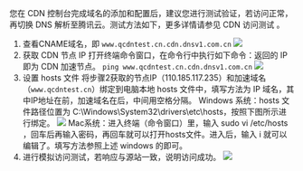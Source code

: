 您在 CDN 控制台完成域名的添加和配置后，建议您进行测试验证，若访问正常，再切换 DNS 解析至腾讯云。测试方法如下，更多详情请参见 CDN 访问测试 。
1. 查看CNAME域名，即 `www.qcdntest.cn.cdn.dnsv1.com.cn`
![](https://qcloudimg.tencent-cloud.cn/raw/6e27807fbb0be6f862311ae4b21b18ee.png)
2. 获取 CDN 节点 IP
打开终端命令窗口，在命令行中执行如下命令：返回的 IP 即为 CDN 加速节点。
`ping www.qcdntest.cn.cdn.dnsv1.com.cn`
![](https://qcloudimg.tencent-cloud.cn/raw/19a54240013bf2f212d43ea249f105fd.png)
3. 设置 hosts 文件
将步骤2获取的节点IP（110.185.117.235）和加速域名（`www.qcdntest.cn`）绑定到电脑本地 hosts 文件中，填写方法为 IP 域名，其中IP地址在前，加速域名在后，中间用空格分隔。
Windows 系统：hosts 文件路径位置为 C:\Windows\System32\drivers\etc\hosts，按照下图所示进行绑定。
![](https://qcloudimg.tencent-cloud.cn/raw/0066e3be1669948fedd3916a6c13f22d.png)
Mac系统：进入终端（命令窗口）里，输入 sudo vi /etc/hosts ，回车后再输入密码，再回车就可以打开hosts文件。进入后，输入 i 就可以编辑了。填写方法参照上述 windows 的即可。
4. 进行模拟访问测试，若响应与源站一致，说明访问成功。
![](https://qcloudimg.tencent-cloud.cn/raw/c54140eddd27ad5c2ebe8f853826f5d3.png)